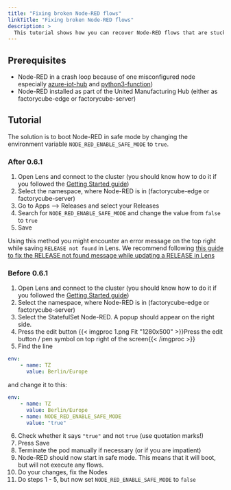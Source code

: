 ```yaml
---
title: "Fixing broken Node-RED flows"
linkTitle: "Fixing broken Node-RED flows"
description: >
  This tutorial shows how you can recover Node-RED flows that are stuck in an endless loop of crashing. 
---
```


## Prerequisites

- Node-RED in a crash loop because of one misconfigured node especially [azure-iot-hub](https://flows.nodered.org/node/node-red-contrib-azure-iot-hub) and [python3-function](https://flows.nodered.org/node/node-red-contrib-python3-function))
- Node-RED installed as part of the United Manufacturing Hub (either as factorycube-edge or factorycube-server)

## Tutorial

The solution is to boot Node-RED in safe mode by changing the environment variable `NODE_RED_ENABLE_SAFE_MODE` to `true`.

### After 0.6.1

1. Open Lens and connect to the cluster (you should know how to do it if you followed the [Getting Started guide](/docs/getting-started/setup-development/#step-3-connect-via-ssh))
2. Select the namespace, where Node-RED is in (factorycube-edge or factorycube-server)
3. Go to Apps --> Releases and select your Releases
4. Search for `NODE_RED_ENABLE_SAFE_MODE` and change the value from `false` to `true`
5. Save

Using this method you might encounter an error message on the top right while saving `RELEASE not found` in Lens. We recommend following [this guide to fix the RELEASE not found message while updating a RELEASE in Lens](/docs/tutorials/united-manufacturing-hub/working-with-helm-and-lens)

### Before 0.6.1

1. Open Lens and connect to the cluster (you should know how to do it if you followed the [Getting Started guide](/docs/getting-started/setup-development/#step-3-connect-via-ssh))
2. Select the namespace, where Node-RED is in (factorycube-edge or factorycube-server)
3. Select the StatefulSet Node-RED. A popup should appear on the right side.
4. Press the edit button
{{< imgproc 1.png Fit "1280x500" >}}Press the edit button / pen symbol on top right of the screen{{< /imgproc >}}
5. Find the line 
```yaml
env:
    - name: TZ
      value: Berlin/Europe
```
and change it to this:
```yaml
env:
    - name: TZ
      value: Berlin/Europe
    - name: NODE_RED_ENABLE_SAFE_MODE
      value: "true"
```
6. Check whether it says `"true"` and not `true` (use quotation marks!)
7. Press Save
8. Terminate the pod manually if necessary (or if you are impatient)
9. Node-RED should now start in safe mode. This means that it will boot, but will not execute any flows.
10. Do your changes, fix the Nodes 
11. Do steps 1 - 5, but now set `NODE_RED_ENABLE_SAFE_MODE` to `false`

